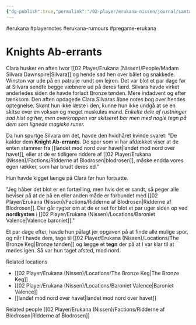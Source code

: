 ```yaml
---
{"dg-publish":true,"permalink":"/02-player/erukana-nissen/journal/samtale-med-silvara-dawnspire-knights-ab-errants/"}
---
```


#erukana #playernotes #erukana-rumours #pregame-erukana

# Knights Ab-errants
Clara husker en aften hvor [[02 Player/Erukana (Nissen)/People/Madam Silvara Dawnspire\|Silvara]] og hende sad hen over bålet og snakkede. Winston var ude på en patrulje rundt om lejren. Det var blot et par dage før at Silvara sendte begge væbnere ud på deres færd. Silvara havde virket anderledes siden de havde forladt Bronze tønden. Mere indadvent og efter tænksom. Den aften opdagede Clara Silvaras åbne notes bog over hendes optegnelse. Skønt hun ikke læste i den, kunne hun ikke undgå at se en skitse over en voksen og meget muskuløs mand. *Enkelte dele af rustninger sad hist og her, men overkroppen var skitseret bar men med nogle tegn på dem som lignede magiske runer.*

Da hun spurtge Silvara om det, havde den hvidhåret kvinde svaret:
"De kalder dem **Knight Ab-errants**. De spor som vi har afdækket viser at de enten stammer fra [[landet mod nord over havet\|landet mod nord over havet]], eller at de er tidligere riddere af [[02 Player/Erukana (Nissen)/Factions/Ridderne af Blodrosen\|blodrosen]], måske endda vores egen rækker, som har brudt deres ed."

Hun havde kigget længe på Clara før hun fortsatte.

"Jeg håber det blot er en fortælling, men hvis det er sandt, så peger alle beviser på at de på en eller anden måde er forbundet med [[02 Player/Erukana (Nissen)/Factions/Ridderne af Blodrosen\|Ridderne af Blodrosen]]. Der går rygter om at de er set for blot et par uger siden op ved **nordkysten** i [[02 Player/Erukana (Nissen)/Locations/Baroniet Valence\|Valence baroniet]]."

Et par dage efter, havde hun pålagt jer opgaven på at finde alle mulige spor, og når I havde dem, tage til [[02 Player/Erukana (Nissen)/Locations/The Bronze Keg\|Bronze tønden]] og lægge et **tegn** der på at I var klar til at mødes igen. Så var hun taget afsted, mod nord.

Related locations 
- [[02 Player/Erukana (Nissen)/Locations/The Bronze Keg\|The Bronze Keg]] 
- [[02 Player/Erukana (Nissen)/Locations/Baroniet Valence\|Baroniet Valence]] 
- [[landet mod nord over havet\|landet mod nord over havet]]

Related people 
[[02 Player/Erukana (Nissen)/Factions/Ridderne af Blodrosen\|Ridderne af Blodrosen]]